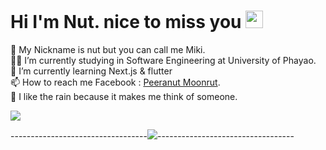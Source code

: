 # Hi I'm Nut. nice to miss you <img src="https://media.giphy.com/media/hvRJCLFzcasrR4ia7z/giphy.gif" width="28">

💩 My Nickname is nut but you can call me Miki.<br>
👳‍♂️ I’m currently studying in Software Engineering at University of Phayao.<br>
📘 I’m currently learning Next.js & flutter<br>
📫 How to reach me Facebook : [Peeranut Moonrut](https://www.facebook.com/peera.ove/).<br>
🌈 I like the rain because it makes me think of someone.

<img src="https://i.pinimg.com/originals/88/99/da/8899da2f65fb5a3731ca6c7c29901f11.gif">

----------------------------------![](https://komarev.com/ghpvc/?username=MikiKung&color=766ae4)----------------------------------
#
